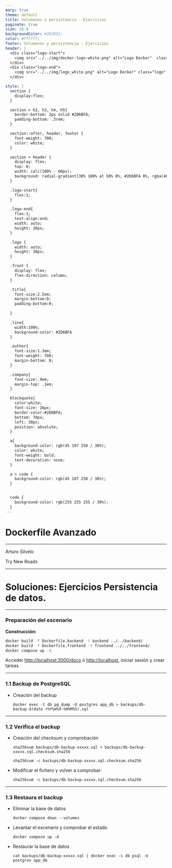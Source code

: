 ```yaml
---
marp: true
theme: default
title: Volumenes y persistencia - Ejercicios
paginate: true
size: 16:9
backgroundColor: #2E2052;
color: #ffffff;
footer: Volumenes y persistencia - Ejercicios
header: |
  <div class="logo-start">
    <img src="../../img/docker-logo-white.png" alt="Logo Docker"  class="logo"/>
  </div>
  <div class="logo-end">
    <img src="../../img/logo_white.png" alt="Logo Docker" class="logo" />
  </div>

style: |
  section {
    display:flex;
  }

  section > h2, h3, h4, h5{
    border-bottom: 2px solid #2D6BFA;
    padding-bottom: .3rem;
  }

  section::after, header, footer {
    font-weight: 700;
    color: white;
  }

  section > header {
    display: flex;
    top: 0;
    width: calc(100% - 60px);
    background: radial-gradient(30% 100% at 50% 0%, #2D6BFA 0%, rgba(46, 32, 82, 0.00) 100%);
  }

  .logo-start{
    flex:1;
  }

  .logo-end{
    flex:1;
    text-align:end;
    width: auto;
    height: 30px;
  }

  .logo {
    width: auto;
    height: 30px;
  }

  .front {
    display: flex;
    flex-direction: column;
  }

  .title{
    font-size:2.5em;
    margin-bottom:0;
    padding-bottom:0;
    
  }

  .line{
    width:100%;
    background-color: #2D6BFA
  }

  .author{
    font-size:1.3em;
    font-weight: 700;
    margin-bottom: 0;
  }

  .company{
    font-size:.9em;
    margin-top: .1em;
  }

  blockquote{
    color:white;
    font-size: 16px;
    border-color:#2D6BFA;
    bottom: 70px;
    left: 30px;
    position: absolute;
  }

  a{
    background-color: rgb(45 107 250 / 30%);
    color: white;
    font-weight: bold;
    text-decoration: none;
  }

  a > code {
    background-color: rgb(45 107 250 / 30%);
  }


  code {
    background-color: rgb(255 255 255 / 30%);
  }
---
```


  <!-- _paginate: skip -->

  <div class="front">
    <h1 class="title"> Dockerfile Avanzado </h1>
    <hr class="line"/>
    <p class="author">Arturo Silvelo</p>
    <p class="company">Try New Roads</p>
  </div>

---

# Soluciones: Ejercicios Persistencia de datos.

---

### Preparación del escenario

**Construcción:**

```bash
docker build -f Dockerfile.backend -t backend ../../backend/
docker build -f Dockerfile.frontend -t frontend ../../frontend/
docker compose up -d
```

Acceder [http://localhost:3000/docs](http://localhost:3000/docs) ó [http://localhost](http://localhost), iniciar sesión y crear tareas.

---

### 1.1 Backup de PostgreSQL

- Creación del backup

  ```
  docker exec -t db pg_dump -U postgres app_db > backups/db-backup-$(date +%Y%m%d-%H%M%S).sql
  ```

---

### 1.2 Verifica el backup

- Creación del checksum y comprobación

  ```
  sha256sum backups/db-backup-xxxxx.sql > backups/db-backup-xxxxx.sql.checksum.sha256

  sha256sum -c backups/db-backup-xxxxx.sql.checksum.sha256
  ```

- Modificar el fichero y volver a comprobar:

  ```
  sha256sum -c backups/db-backup-xxxxx.sql.checksum.sha256
  ```

---

### 1.3 Restaura el backup

- Eliminar la base de datos

  ```
  docker compose down --volumes
  ```

- Levantar el escenario y comprobar el estado

  ```
  docker compose up -d
  ```

- Restaurar la base de datos
  ```
  cat backups/db-backup-xxxxx.sql | docker exec -i db psql -U postgres app_db
  ```
